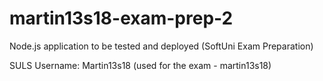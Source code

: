 # martin13s18-exam-prep-2
Node.js application to be tested and deployed (SoftUni Exam Preparation)

SULS Username: Martin13s18 (used for the exam - martin13s18)